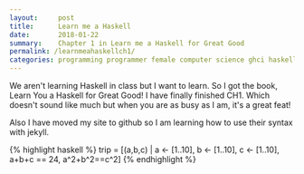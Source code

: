 ```yaml
---
layout:     post
title:      Learn me a Haskell
date:       2018-01-22
summary:    Chapter 1 in Learn me a Haskell for Great Good
permalink: /learnmeahaskellch1/
categories: programming programmer female computer science ghci haskell
---
```


We aren't learning Haskell in class but I want to learn. So I got the book, Learn You a Haskell for Great Good! I have finally finished CH1. Which doesn't sound like much but when you are as busy as I am, it's a great feat! 

Also I have moved my site to github so I am learning how to use their syntax with jekyll.

{% highlight haskell %}
trip = [(a,b,c) | a <- [1..10], b <- [1..10], c <- [1..10], a+b+c == 24, a^2+b^2==c^2]
{% endhighlight %} 
